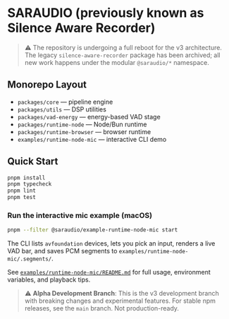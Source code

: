 # SARAUDIO (previously known as Silence Aware Recorder)

> ⚠️ The repository is undergoing a full reboot for the v3 architecture. The legacy `silence-aware-recorder` package has been archived; all new work happens under the modular `@saraudio/*` namespace.

## Monorepo Layout

- `packages/core` — pipeline engine
- `packages/utils` — DSP utilities
- `packages/vad-energy` — energy-based VAD stage
- `packages/runtime-node` — Node/Bun runtime
- `packages/runtime-browser` — browser runtime
- `examples/runtime-node-mic` — interactive CLI demo

## Quick Start

```bash
pnpm install
pnpm typecheck
pnpm lint
pnpm test
```

### Run the interactive mic example (macOS)

```bash
pnpm --filter @saraudio/example-runtime-node-mic start
```

The CLI lists `avfoundation` devices, lets you pick an input, renders a live VAD bar, and saves PCM segments to `examples/runtime-node-mic/.segments/`.

See [`examples/runtime-node-mic/README.md`](examples/runtime-node-mic/README.md) for full usage, environment variables, and playback tips.

> ⚠️ **Alpha Development Branch**: This is the v3 development branch with breaking changes and experimental features. For stable npm releases, see the `main` branch. Not production-ready.
